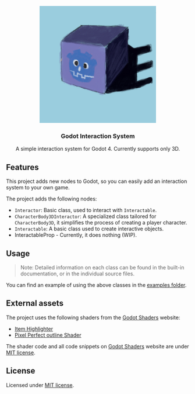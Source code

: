 <div align="center">
	<img src="./icon.png" width="320px" />
	<h3>Godot Interaction System</h3>
	<p />
	<p>A simple interaction system for Godot 4. Currently supports only 3D.</p>
</div>

## Features

This project adds new nodes to Godot, so you can easily add an interaction system to your own game.

The project adds the following nodes:

- `Interactor`: Basic class, used to interact with `Interactable`.
- `CharacterBody3DInteractor`: A specialized class tailored for `CharacterBody3D`, it simplifies the process of creating a player character.
- `Interactable`: A basic class used to create interactive objects.
- InteractableProp - Currently, it does nothing (WIP).

## Usage

> Note: Detailed information on each class can be found in the built-in documentation, or in the individual source files.

You can find an example of using the above classes in the [examples folder](https://github.com/MASSHUU12/godot-interaction/tree/main/examples).

## External assets

The project uses the following shaders from the [Godot Shaders](https://godotshaders.com/shader/collectable-item-shining-highlight/) website:

- [Item Highlighter](https://godotshaders.com/shader/collectable-item-shining-highlight/)
- [Pixel Perfect outline Shader](https://godotshaders.com/shader/pixel-perfect-outline-shader/)

The shader code and all code snippets on [Godot Shaders](https://godotshaders.com/shader/collectable-item-shining-highlight/) website are under [MIT license](https://opensource.org/licenses/MIT).

## License

Licensed under [MIT license](./LICENSE).
